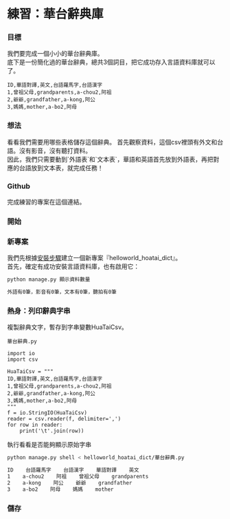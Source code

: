 # 練習：華台辭典庫

### 目標

我們要完成一個小小的華台辭典庫。  
底下是一份簡化過的華台辭典，總共3個詞目，把它成功存入言語資料庫就可以了。

```
ID,華語對譯,英文,台語羅馬字,台語漢字
1,曾祖父母,grandparents,a-chou2,阿祖
2,爺爺,grandfather,a-kong,阿公
3,媽媽,mother,a-bo2,阿母
```

### 想法

看看我們需要用哪些表格儲存這個辭典。 首先觀察資料，這個csv裡頭有外文和台語。沒有影音，沒有聽打資料。  
因此，我們只需要動到\`外語表\`和\`文本表\`，華語和英語首先放到外語表，再把對應的台語放到文本表，就完成任務！

### Github

完成練習的專案在這個連結。

### 開始

### 新專案

我們先根據[安裝步驟](安裝步驟.md)建立一個新專案『helloworld\_hoatai\_dict』。  
首先，確定有成功安裝言語資料庫，也有啟用它：

```bash
python manage.py 顯示資料數量

外語有0筆，影音有0筆，文本有0筆，聽拍有0筆
```

### 熱身：列印辭典字串

複製辭典文字，暫存到字串變數HuaTaiCsv。

`華台辭典.py`

```python3
import io
import csv

HuaTaiCsv = """
ID,華語對譯,英文,台語羅馬字,台語漢字
1,曾祖父母,grandparents,a-chou2,阿祖
2,爺爺,grandfather,a-kong,阿公
3,媽媽,mother,a-bo2,阿母
"""
f = io.StringIO(HuaTaiCsv)
reader = csv.reader(f, delimiter=',')
for row in reader:
    print('\t'.join(row))
```

執行看看是否能夠顯示原始字串

```bash
python manage.py shell < helloworld_hoatai_dict/華台辭典.py

ID    台語羅馬字    台語漢字    華語對譯    英文
1    a-chou2    阿祖    曾祖父母    grandparents
2    a-kong    阿公    爺爺    grandfather
3    a-bo2    阿母    媽媽    mother
```

### 儲存



